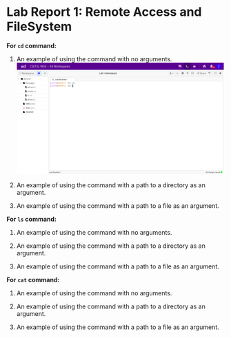 # Lab Report 1: Remote Access and FileSystem

**For `cd` command:**

1. An example of using the command with no arguments.
![Image](cd1.png)

3. An example of using the command with a path to a directory as an argument.

4. An example of using the command with a path to a file as an argument.

**For `ls` command:**

1. An example of using the command with no arguments.

2. An example of using the command with a path to a directory as an argument.

3. An example of using the command with a path to a file as an argument.


**For `cat` command:**

1. An example of using the command with no arguments.

2. An example of using the command with a path to a directory as an argument.

3. An example of using the command with a path to a file as an argument.

